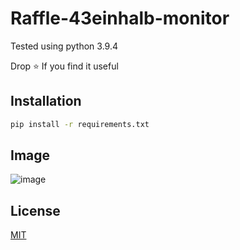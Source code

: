 # Raffle-43einhalb-monitor
Tested using python 3.9.4

Drop ⭐️ If you find it useful

## Installation

```bash
pip install -r requirements.txt
```

## Image
![image](https://user-images.githubusercontent.com/50675404/152232244-8b3a902a-3260-4265-8155-b8c059bc62ef.png)


## License
[MIT](https://choosealicense.com/licenses/mit/)
